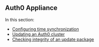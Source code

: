 ## Auth0 Appliance

In this section:

-  [Configuring time synchronization](/appliance/clock)
-  [Updating an Auth0 cluster](/appliance/update)
-  [Checking integrity of an update package](/appliance/update_checksum)